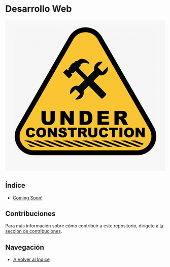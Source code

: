 # Desarrollo Web

![Sección en construcción](../../images/icon_under-construction.png)

## Índice

- [Coming Soon!]()

## Contribuciones

Para más información sobre cómo contribuir a este repositorio, dirígete a [la sección de contribuciones](../../docs/CONTRIBUITING.md).

## Navegación

- [↗ Volver al Índice](../../README.md)